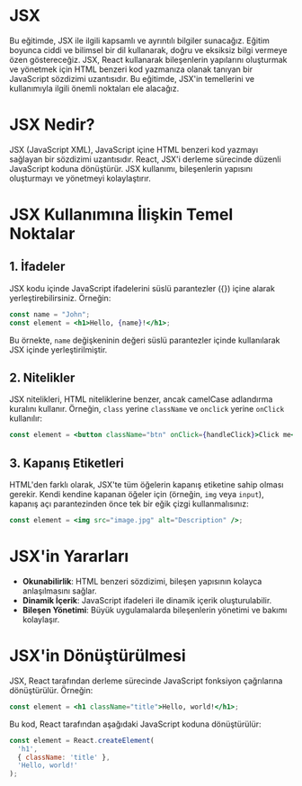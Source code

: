 # JSX 

Bu eğitimde, JSX ile ilgili kapsamlı ve ayrıntılı bilgiler sunacağız. Eğitim boyunca ciddi ve bilimsel bir dil kullanarak, doğru ve eksiksiz bilgi vermeye özen göstereceğiz. JSX, React kullanarak bileşenlerin yapılarını oluşturmak ve yönetmek için HTML benzeri kod yazmanıza olanak tanıyan bir JavaScript sözdizimi uzantısıdır. Bu eğitimde, JSX'in temellerini ve kullanımıyla ilgili önemli noktaları ele alacağız.

# JSX Nedir?

JSX (JavaScript XML), JavaScript içine HTML benzeri kod yazmayı sağlayan bir sözdizimi uzantısıdır. React, JSX'i derleme sürecinde düzenli JavaScript koduna dönüştürür. JSX kullanımı, bileşenlerin yapısını oluşturmayı ve yönetmeyi kolaylaştırır.

# JSX Kullanımına İlişkin Temel Noktalar

## 1. İfadeler

JSX kodu içinde JavaScript ifadelerini süslü parantezler ({}) içine alarak yerleştirebilirsiniz. Örneğin:

```jsx
const name = "John";
const element = <h1>Hello, {name}!</h1>;
```

Bu örnekte, `name` değişkeninin değeri süslü parantezler içinde kullanılarak JSX içinde yerleştirilmiştir.

## 2. Nitelikler

JSX nitelikleri, HTML niteliklerine benzer, ancak camelCase adlandırma kuralını kullanır. Örneğin, `class` yerine `className` ve `onclick` yerine `onClick` kullanılır:

```jsx
const element = <button className="btn" onClick={handleClick}>Click me</button>;
```

## 3. Kapanış Etiketleri

HTML'den farklı olarak, JSX'te tüm öğelerin kapanış etiketine sahip olması gerekir. Kendi kendine kapanan öğeler için (örneğin, `img` veya `input`), kapanış açı parantezinden önce tek bir eğik çizgi kullanmalısınız:

```jsx
const element = <img src="image.jpg" alt="Description" />;
```

# JSX'in Yararları

- **Okunabilirlik**: HTML benzeri sözdizimi, bileşen yapısının kolayca anlaşılmasını sağlar.
- **Dinamik İçerik**: JavaScript ifadeleri ile dinamik içerik oluşturulabilir.
- **Bileşen Yönetimi**: Büyük uygulamalarda bileşenlerin yönetimi ve bakımı kolaylaşır.

# JSX'in Dönüştürülmesi

JSX, React tarafından derleme sürecinde JavaScript fonksiyon çağrılarına dönüştürülür. Örneğin:

```jsx
const element = <h1 className="title">Hello, world!</h1>;
```

Bu kod, React tarafından aşağıdaki JavaScript koduna dönüştürülür:

```javascript
const element = React.createElement(
  'h1',
  { className: 'title' },
  'Hello, world!'
);
```



